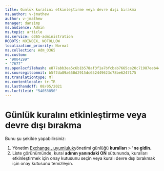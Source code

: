 ```yaml
---
title: Günlük kuralını etkinleştirme veya devre dışı bırakma
ms.author: v-jmathew
author: v-jmathew
manager: dansimp
ms.audience: Admin
ms.topic: article
ms.service: o365-administration
ROBOTS: NOINDEX, NOFOLLOW
localization_priority: Normal
ms.collection: Adm_O365
ms.custom:
- "9004299"
- "7677"
ms.openlocfilehash: e877abb3ea5c6b1b578af3f1a7bfcbab7665ce20c71987eeb44d2c7e3a1b2c16
ms.sourcegitcommit: b5f7da89a650d2915dc652449623c78be6247175
ms.translationtype: MT
ms.contentlocale: tr-TR
ms.lasthandoff: 08/05/2021
ms.locfileid: "54058850"
---
```

# <a name="enable-or-disable-a-journal-rule"></a>Günlük kuralını etkinleştirme veya devre dışı bırakma

Bunu şu şekilde yapabilirsiniz:

1. Yönetim [Exchange , uyumluluk](https://go.microsoft.com/fwlink/p/?linkid=2059104)yönetimi günlüğü **kuralları**  >  **'ne gidin.**
2. Liste görünümünde, kural **adının yanındaki ON** sütununda, kuralları etkinleştirmek için onay kutusunu seçin veya kuralı devre dışı bırakmak için onay kutusunu temizleyin.

